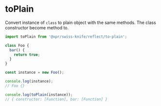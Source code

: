 # toPlain

Convert instance of `class` to plain object with the same methods.
The class constructor become method to.

```typescript
import toPlain from '@xpr/swiss-knife/reflect/to-plain';

class Foo {
  bar() {
    return true;
  }
}

const instance = new Foo();

console.log(instance);
// Foo {}

console.log(toPlain(instance));
// { constructor: [Function], bar: [Function] }
```
